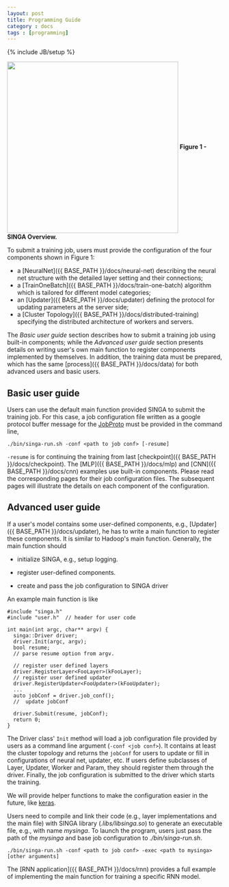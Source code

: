 ```yaml
---
layout: post
title: Programming Guide
category : docs
tags : [programming]
---
```

{% include JB/setup %}

<img src="{{ BASE_PATH }}/assets/image/overview.png" align="center" width="400px"/>
<span><strong>Figure 1 - SINGA Overview.</strong></span>

To submit a training job, users must provide the configuration of the
four components shown in Figure 1:

  * a [NeuralNet]({{ BASE_PATH }}/docs/neural-net) describing the neural net structure with the detailed layer setting and their connections;
  * a [TrainOneBatch]({{ BASE_PATH }}/docs/train-one-batch) algorithm which is tailored for different model categories;
  * an [Updater]({{ BASE_PATH }}/docs/updater) defining the protocol for updating parameters at the server side;
  * a [Cluster Topology]({{ BASE_PATH }}/docs/distributed-training) specifying the distributed architecture of workers and servers.

The *Basic user guide* section describes how to submit a training job using
built-in components; while the *Advanced user guide* section presents details
on writing user's own main function to register components implemented by
themselves. In addition, the training data must be prepared, which has the same
[process]({{ BASE_PATH }}/docs/data) for both advanced users and basic users.

## Basic user guide

Users can use the default main function provided SINGA to submit the training
job. For this case, a job configuration file written as a google protocol
buffer message for the [JobProto](/api/) must be provided in the command line,

    ./bin/singa-run.sh -conf <path to job conf> [-resume]

`-resume` is for continuing the training from last
[checkpoint]({{ BASE_PATH }}/docs/checkpoint).
The [MLP]({{ BASE_PATH }}/docs/mlp) and [CNN]({{ BASE_PATH }}/docs/cnn)
examples use built-in components. Please read the corresponding pages for their
job configuration files. The subsequent pages will illustrate the details on
each component of the configuration.

## Advanced user guide

If a user's model contains some user-defined components, e.g.,
[Updater]({{ BASE_PATH }}/docs/updater), he has to write a main function to
register these components. It is similar to Hadoop's main function. Generally,
the main function should

  * initialize SINGA, e.g., setup logging.

  * register user-defined components.

  * create and pass the job configuration to SINGA driver


An example main function is like

    #include "singa.h"
    #include "user.h"  // header for user code

    int main(int argc, char** argv) {
      singa::Driver driver;
      driver.Init(argc, argv);
      bool resume;
      // parse resume option from argv.

      // register user defined layers
      driver.RegisterLayer<FooLayer>(kFooLayer);
      // register user defined updater
      driver.RegisterUpdater<FooUpdater>(kFooUpdater);
      ...
      auto jobConf = driver.job_conf();
      //  update jobConf

      driver.Submit(resume, jobConf);
      return 0;
    }

The Driver class' `Init` method will load a job configuration file provided by
users as a command line argument (`-conf <job conf>`). It contains at least the
cluster topology and returns the `jobConf` for users to update or fill in
configurations of neural net, updater, etc. If users define subclasses of
Layer, Updater, Worker and Param, they should register them through the driver.
Finally, the job configuration is submitted to the driver which starts the
training.

We will provide helper functions to make the configuration easier in the
future, like [keras](https://github.com/fchollet/keras).

Users need to compile and link their code (e.g., layer implementations and the main
file) with SINGA library (*.libs/libsinga.so*) to generate an
executable file, e.g., with name *mysinga*.  To launch the program, users just pass the
path of the *mysinga* and base job configuration to *./bin/singa-run.sh*.

    ./bin/singa-run.sh -conf <path to job conf> -exec <path to mysinga> [other arguments]

The [RNN application]({{ BASE_PATH }}/docs/rnn) provides a full example of
implementing the main function for training a specific RNN model.

